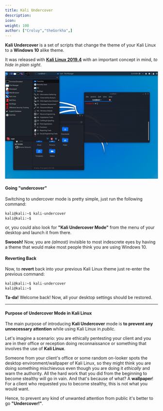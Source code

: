 ```yaml
---
title: Kali Undercover
description:
icon:
weight: 100
author: ["Croluy","theGorkha",]
---
```


**Kali Undercover** is a set of scripts that change the theme of your Kali Linux to a **Windows 10** alike theme.

It was released with [**Kali Linux 2019.4**](/blog/kali-linux-2019-4-release/) with an important concept in mind, *to hide in plain sight*.

![](kali-undercover-1.gif)

#### Going "undercover"

Switching to undercover mode is pretty simple, just run the following command:

```console
kali@kali:~$ kali-undercover
kali@kali:~$
```

or, you could also look for **"Kali Undercover Mode"** from the menu of your desktop and launch it from there.

**Swoosh!** Now, you are _(almost)_ invisible to most indescrete eyes by having a theme that would make most people think you are using Windows 10.

#### Reverting Back

Now, to **revert** back into your previous Kali Linux theme just re-enter the previous command:

```console
kali@kali:~$ kali-undercover
kali@kali:~$
```

**Ta-da!** Welcome back! Now, all your desktop settings should be restored.

- - -

#### Purpose of Undercover Mode in Kali Linux

The main purpose of introducing **Kali Undercover** mode is **to prevent any unnecessary attention** while using Kali Linux in _public_.

Let's imagine a scenario: you are ethically pentesting your client and you are in their office or reception doing reconnaissance or something that involves the use of **Kali Linux**.

Someone from your client's office or some random on-looker spots the desktop environment/wallpaper of Kali Linux, so they might think you are doing something mischievous even though you are doing it _ethically_ and warn the authority. All the hard work that you did from the beginning to become stealthy will go in vain. And that's because of what? A **wallpaper**! For a client who requested you to become stealthy, this is not what you would want.

Hence, to prevent any kind of unwanted attention from public it's better to go **"Undercover!"**.
